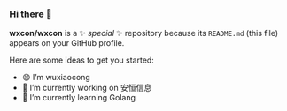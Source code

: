 ### Hi there 👋


**wxcon/wxcon** is a ✨ _special_ ✨ repository because its `README.md` (this file) appears on your GitHub profile.

Here are some ideas to get you started:
- 😄 I’m wuxiaocong
- 🔭 I’m currently working on 安恒信息
- 🌱 I’m currently learning Golang
